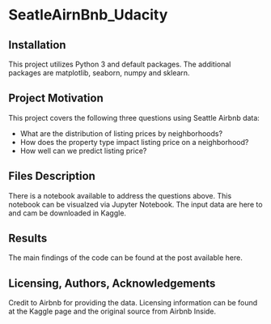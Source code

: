 # SeatleAirnBnb_Udacity

## Installation
This project utilizes Python 3 and default packages.
The additional packages are matplotlib, seaborn, numpy and sklearn.

## Project Motivation
This project covers the following three questions using Seattle Airbnb data:

- What are the distribution of listing prices by neighborhoods?
- How does the property type impact listing price on a neighborhood?
-  How well can we predict listing price?

## Files Description
There is a notebook available to address the questions above. This notebook can be visualzed via Jupyter Notebook.
The input data are here to and cam be downloaded in Kaggle.

## Results
The main findings of the code can be found at the post available here.

## Licensing, Authors, Acknowledgements
Credit to Airbnb for providing the data. 
Licensing information can be found at the Kaggle page and the original source from Airbnb Inside.
